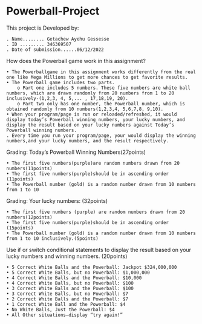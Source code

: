 # Powerball-Project

This project is Developed by:

    . Name........ Getachew Ayehu Gessesse
    . ID ......... 346369507
    . Date of submission......06/12/2022

How does the Powerball game work in this assignment?

    • The Powerballgame in this assignment works differently from the real one like Mega Millions to get more chances to get favorite results.
    • The Powerball game includes two parts. 
        o Part one includes 5 numbers. These five numbers are white ball numbers, which are drawn randomly from 20 numbers from 1 to 20 inclusively-(1,2,3, 4, 5,... , 17,18,19, 20).
        o Part two only has one number, the Powerball number, which is obtained randomly from 10 numbers(1,2,3,4, 5,6,7,8, 9,10).
    • When your program/page is run or reloaded/refreshed, it would display today’s Powerball winning numbers, your lucky numbers, and display the result based on your lucky numbers against Today’s Powerball winning numbers.
    . Every time you run your program/page, your would display the winning numbers,and your lucky numbers, and the result respectively.  

Grading:
Today’s Powerball Winning Numbers(27points)

    • The first five numbers(purple)are random numbers drawn from 20 numbers(11points) 
    • The first five numbers(purple)should be in ascending order (11points)
    • The Powerball number (gold) is a random number drawn from 10 numbers from 1 to 10

Grading:
Your lucky numbers: (32points)

    • The first five numbers (purple) are random numbers drawn from 20 numbers(12points) 
    • The first five numbers(purple)should be in ascending order (15points)
    • The Powerball number (gold) is a random number drawn from 10 numbers from 1 to 10 inclusively.(5points) 

Use if or switch conditional statements to display the result based on your lucky numbers and winning numbers. (20points)

    • 5 Correct White Balls and the Powerball: Jackpot $324,000,000
    • 5 Correct White Balls, but no Powerball: $1,000,000
    • 4 Correct White Balls and the Powerball: $10,000
    • 4 Correct White Balls, but no Powerball: $100
    • 3 Correct White Balls and the Powerball: $100
    • 3 Correct White Balls, but no Powerball: $7
    • 2 Correct White Balls and the Powerball: $7
    • 1 Correct White Ball and the Powerball: $4
    • No White Balls, Just the Powerball: $4
    • All Other situations–display “try again!” 